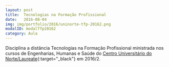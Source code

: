 ```yaml
---
layout: post
title:  Tecnologias na Formação Profissional
date:   2016-08-04
img: img/portfolio/2016/uninorte-tfp-20162.png
modalID: modalTfp20162
category: Aula
---
```


Disciplina a distância Tecnologias na Formação Profissional ministrada nos cursos de Engenharias, Humanas e Saúde do [Centro Universitário do Norte/Laureate][uninorte-laureate]{:target="_black"} em 2016/2.


[uninorte-laureate]: https://www.uninorte.com.br/